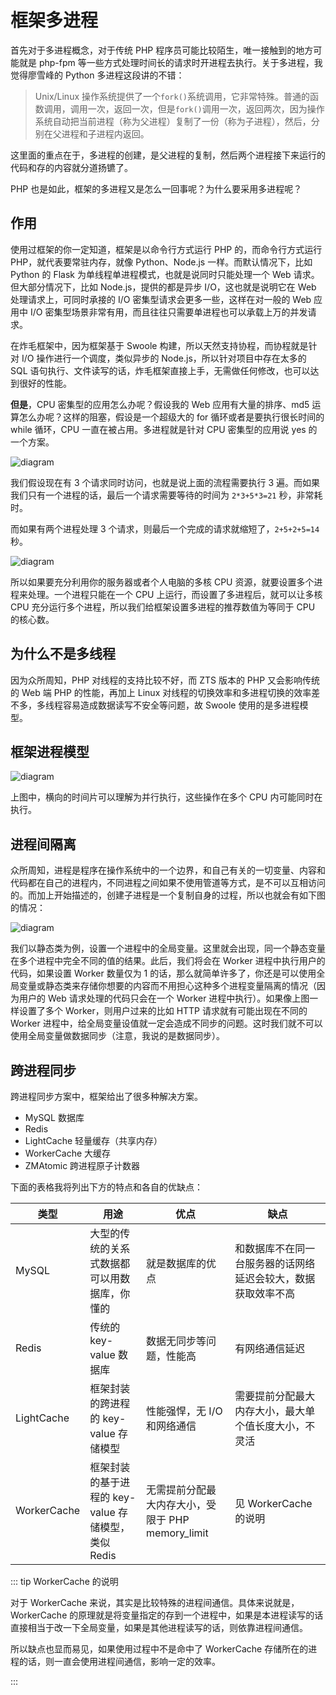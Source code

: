 # 框架多进程

首先对于多进程概念，对于传统 PHP 程序员可能比较陌生，唯一接触到的地方可能就是 php-fpm 等一些方式处理时间长的请求时开进程去执行。关于多进程，我觉得廖雪峰的 Python 多进程这段讲的不错：

> Unix/Linux 操作系统提供了一个`fork()`系统调用，它非常特殊。普通的函数调用，调用一次，返回一次，但是`fork()`调用一次，返回两次，因为操作系统自动把当前进程（称为父进程）复制了一份（称为子进程），然后，分别在父进程和子进程内返回。

这里面的重点在于，多进程的创建，是父进程的复制，然后两个进程接下来运行的代码和存的内容就分道扬镳了。

PHP 也是如此，框架的多进程又是怎么一回事呢？为什么要采用多进程呢？

## 作用

使用过框架的你一定知道，框架是以命令行方式运行 PHP 的，而命令行方式运行 PHP，就代表要常驻内存，就像 Python、Node.js 一样。而默认情况下，比如 Python 的 Flask 为单线程单进程模式，也就是说同时只能处理一个 Web 请求。但大部分情况下，比如 Node.js，提供的都是异步 I/O，这也就是说明它在 Web 处理请求上，可同时承接的 I/O 密集型请求会更多一些，这样在对一般的 Web 应用中 I/O 密集型场景非常有用，而且往往只需要单进程也可以承载上万的并发请求。

在炸毛框架中，因为框架基于 Swoole 构建，所以天然支持协程，而协程就是针对 I/O 操作进行一个调度，类似异步的 Node.js，所以针对项目中存在太多的 SQL 语句执行、文件读写的话，炸毛框架直接上手，无需做任何修改，也可以达到很好的性能。

**但是**，CPU 密集型的应用怎么办呢？假设我的 Web 应用有大量的排序、md5 运算怎么办呢？这样的阻塞，假设是一个超级大的 for 循环或者是要执行很长时间的 while 循环，CPU 一直在被占用。多进程就是针对 CPU 密集型的应用说 yes 的一个方案。

![diagram](https://static.zhamao.me/images/docs/06c17ab473f17ab10523a938cdbd8760.png)

我们假设现在有 3 个请求同时访问，也就是说上面的流程需要执行 3 遍。而如果我们只有一个进程的话，最后一个请求需要等待的时间为 `2*3+5*3=21` 秒，非常耗时。

而如果有两个进程处理 3 个请求，则最后一个完成的请求就缩短了，`2+5+2+5=14` 秒。

![diagram](https://static.zhamao.me/images/docs/dbb4e32e1c77f96162d10e41f25befa4.png)

所以如果要充分利用你的服务器或者个人电脑的多核 CPU 资源，就要设置多个进程来处理。一个进程只能在一个 CPU 上运行，而设置了多进程后，就可以让多核 CPU 充分运行多个进程，所以我们给框架设置多进程的推荐数值为等同于 CPU 的核心数。

## 为什么不是多线程

因为众所周知，PHP 对线程的支持比较不好，而 ZTS 版本的 PHP 又会影响传统的 Web 端 PHP 的性能，再加上 Linux 对线程的切换效率和多进程切换的效率差不多，多线程容易造成数据读写不安全等问题，故 Swoole 使用的是多进程模型。

## 框架进程模型

![diagram](https://static.zhamao.me/images/docs/46a34feb0195d6ea12da7b80750c9e71.png)

上图中，横向的时间片可以理解为并行执行，这些操作在多个 CPU 内可能同时在执行。

## 进程间隔离

众所周知，进程是程序在操作系统中的一个边界，和自己有关的一切变量、内容和代码都在自己的进程内，不同进程之间如果不使用管道等方式，是不可以互相访问的。而加上开始描述的，创建子进程是一个复制自身的过程，所以也就会有如下图的情况：

![diagram](https://static.zhamao.me/images/docs/8b43e2179a63c8d91a508d7cefcd3226.png)

我们以静态类为例，设置一个进程中的全局变量。这里就会出现，同一个静态变量在多个进程中完全不同的值的结果。此后，我们将会在 Worker 进程中执行用户的代码，如果设置 Worker 数量仅为 1 的话，那么就简单许多了，你还是可以使用全局变量或静态类来存储你想要的内容而不用担心这种多个进程变量隔离的情况（因为用户的 Web 请求处理的代码只会在一个 Worker 进程中执行）。如果像上图一样设置了多个 Worker，则用户过来的比如 HTTP 请求就有可能出现在不同的 Worker 进程中，给全局变量设值就一定会造成不同步的问题。这时我们就不可以使用全局变量做数据同步（注意，我说的是数据同步）。

## 跨进程同步

跨进程同步方案中，框架给出了很多种解决方案。

- MySQL 数据库
- Redis
- LightCache 轻量缓存（共享内存）
- WorkerCache 大缓存
- ZMAtomic 跨进程原子计数器

下面的表格我将列出下方的特点和各自的优缺点：

| 类型        | 用途                                                | 优点                                              | 缺点                                                         |
| ----------- | --------------------------------------------------- | ------------------------------------------------- | ------------------------------------------------------------ |
| MySQL       | 大型的传统的关系式数据都可以用数据库，你懂的        | 就是数据库的优点                                  | 和数据库不在同一台服务器的话网络延迟会较大，数据获取效率不高 |
| Redis       | 传统的 key-value 数据库                             | 数据无同步等问题，性能高                          | 有网络通信延迟                                               |
| LightCache  | 框架封装的跨进程的 key-value 存储模型               | 性能强悍，无 I/O 和网络通信                       | 需要提前分配最大内存大小，最大单个值长度大小，不灵活         |
| WorkerCache | 框架封装的基于进程的 key-value 存储模型，类似 Redis | 无需提前分配最大内存大小，受限于 PHP memory_limit | 见 WorkerCache 的说明                                        |

::: tip WorkerCache 的说明

对于 WorkerCache 来说，其实是比较特殊的进程间通信。具体来说就是，WorkerCache 的原理就是将变量指定的存到一个进程中，如果是本进程读写的话直接相当于改一下全局变量，如果是其他进程读写的话，则依靠进程间通信。
	
所以缺点也显而易见，如果使用过程中不是命中了 WorkerCache 存储所在的进程的话，则一直会使用进程间通信，影响一定的效率。

:::
